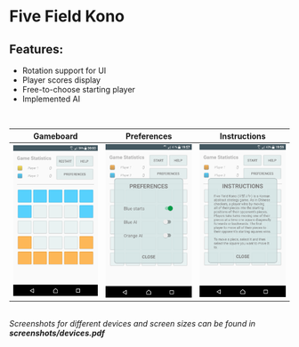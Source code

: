 # Five Field Kono

## Features:
  * Rotation support for UI
  * Player scores display
  * Free-to-choose starting player
  * Implemented AI
<br/>

| Gameboard | Preferences | Instructions |
|-----------|-------------|--------------| 
| ![screenshot](screenshots/screenshot1.png) | ![screenshot](screenshots/screenshot2.png) | ![screenshot](screenshots/screenshot3.png) |

<br/>
<i>Screenshots for different devices and screen sizes can be found in <b>screenshots/devices.pdf</b></i>
